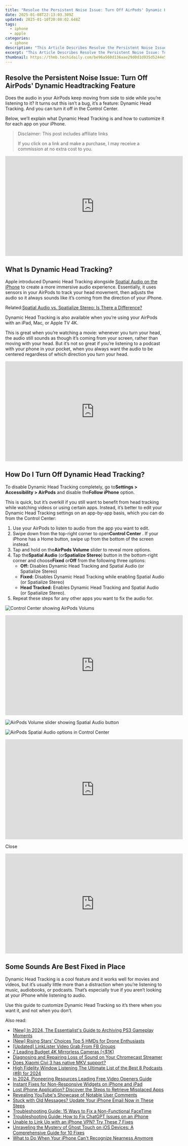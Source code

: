```yaml
---
title: "Resolve the Persistent Noise Issue: Turn Off AirPods' Dynamic Headtracking Feature"
date: 2025-01-08T22:13:03.309Z
updated: 2025-01-10T20:08:02.648Z
tags:
  - iphone
  - apple
categories:
  - iphone
description: "This Article Describes Resolve the Persistent Noise Issue: Turn Off AirPods' Dynamic Headtracking Feature"
excerpt: "This Article Describes Resolve the Persistent Noise Issue: Turn Off AirPods' Dynamic Headtracking Feature"
thumbnail: https://thmb.techidaily.com/be96a560d136aae29d0d1d935d5244e5292b9067e58872c0b73ef94229888129.jpg
---
```


## Resolve the Persistent Noise Issue: Turn Off AirPods' Dynamic Headtracking Feature

 Does the audio in your AirPods keep moving from side to side while you’re listening to it? It turns out this isn’t a bug, it’s a feature: Dynamic Head Tracking. And you can turn it off in the Control Center.

 Below, we’ll explain what Dynamic Head Tracking is and how to customize it for each app on your iPhone.

>  Disclaimer: This post includes affiliate links
>
>  If you click on a link and make a purchase, I may receive a commission at no extra cost to you.
>

<!-- affiliate ads begin -->
<iframe width="560" height="315" src="https://www.youtube.com/embed/E1ax-vnGdeo?si=bgTkOhOEwDTlRQE3" title="YouTube video player" frameborder="0" allow="accelerometer; autoplay; clipboard-write; encrypted-media; gyroscope; picture-in-picture; web-share" referrerpolicy="strict-origin-when-cross-origin" allowfullscreen></iframe>
<!-- affiliate ads end -->

## What Is Dynamic Head Tracking?

 Apple introduced Dynamic Head Tracking alongside [Spatial Audio on the iPhone](https://www.makeuseof.com/what-is-spatial-audio/) to create a more immersive audio experience. Essentially, it uses sensors in your AirPods to track your head movement, then adjusts the audio so it always sounds like it’s coming from the direction of your iPhone.

 Related:[Spatial Audio vs. Spatialize Stereo: Is There a Difference?](https://www.makeuseof.com/spatial-audio-vs-spatialize-stereo/)

 Dynamic Head Tracking is also available when you’re using your AirPods with an iPad, Mac, or Apple TV 4K.

 This is great when you’re watching a movie: whenever you turn your head, the audio still sounds as though it’s coming from your screen, rather than moving with your head. But it’s not so great if you’re listening to a podcast with your phone in your pocket, when you always want the audio to be centered regardless of which direction you turn your head.

<!-- affiliate ads begin -->
<iframe width="560" height="315" src="https://www.youtube.com/embed/RCYs8keh-Vs?si=uDC28-9yh-k6HLj4" title="YouTube video player" frameborder="0" allow="accelerometer; autoplay; clipboard-write; encrypted-media; gyroscope; picture-in-picture; web-share" referrerpolicy="strict-origin-when-cross-origin" allowfullscreen></iframe>
<!-- affiliate ads end -->

## How Do I Turn Off Dynamic Head Tracking?

 To disable Dynamic Head Tracking completely, go to**Settings > Accessibility > AirPods** and disable the**Follow iPhone** option.

 This is quick, but it’s overkill if you still want to benefit from head tracking while watching videos or using certain apps. Instead, it’s better to edit your Dynamic Head Tracking settings on an app-by-app basis, which you can do from the Control Center:

1. Use your AirPods to listen to audio from the app you want to edit.
2. Swipe down from the top-right corner to open**Control Center** . If your iPhone has a Home button, swipe up from the bottom of the screen instead.
3. Tap and hold on the**AirPods Volume** slider to reveal more options.
4. Tap the**Spatial Audio** (or**Spatialize Stereo**) button in the bottom-right corner and choose**Fixed** or**Off** from the following three options:  
   * **Off:** Disables Dynamic Head Tracking and Spatial Audio (or Spatialize Stereo)  
   * **Fixed:** Disables Dynamic Head Tracking while enabling Spatial Audio (or Spatialize Stereo)  
   * **Head Tracked:** Enables Dynamic Head Tracking and Spatial Audio (or Spatialize Stereo).
5. Repeat these steps for any other apps you want to fix the audio for.

![Control Center showing AirPods Volums](https://static1.makeuseofimages.com/wordpress/wp-content/uploads/2021/12/Control-Center-showing-AirPods-Volums.jpg)

<!-- affiliate ads begin -->
<iframe width="560" height="315" src="https://www.youtube.com/embed/1dR4tF3VgyU?si=AJipgqZsNNxsRsBW" title="YouTube video player" frameborder="0" allow="accelerometer; autoplay; clipboard-write; encrypted-media; gyroscope; picture-in-picture; web-share" referrerpolicy="strict-origin-when-cross-origin" allowfullscreen></iframe>
<!-- affiliate ads end -->

![AirPods Volume slider showing Spatial Audio button](https://static1.makeuseofimages.com/wordpress/wp-content/uploads/2021/12/AirPods-Volume-slider-showing-Spatial-Audio-button.jpg)

![AirPods Spatial Audio options in Control Center](https://static1.makeuseofimages.com/wordpress/wp-content/uploads/2021/12/AirPods-Spatial-Audio-options-in-Control-Center.jpg)

<!-- affiliate ads begin -->
<iframe width="560" height="315" src="https://www.youtube.com/embed/KaqfZcWg5sE?si=LPmSKk7AFp8VxDFD" title="YouTube video player" frameborder="0" allow="accelerometer; autoplay; clipboard-write; encrypted-media; gyroscope; picture-in-picture; web-share" referrerpolicy="strict-origin-when-cross-origin" allowfullscreen></iframe>
<!-- affiliate ads end -->

Close

<!-- affiliate ads begin -->
<iframe width="560" height="315" src="https://www.youtube.com/embed/1KKovVi9epE?si=EF7KA7b4KsEpWA-M" title="YouTube video player" frameborder="0" allow="accelerometer; autoplay; clipboard-write; encrypted-media; gyroscope; picture-in-picture; web-share" referrerpolicy="strict-origin-when-cross-origin" allowfullscreen></iframe>
<!-- affiliate ads end -->

## Some Sounds Are Best Fixed in Place

 Dynamic Head Tracking is a cool feature and it works well for movies and videos, but it’s usually little more than a distraction when you’re listening to music, audiobooks, or podcasts. That’s especially true if you aren’t looking at your iPhone while listening to audio.

 Use this guide to customize Dynamic Head Tracking so it’s there when you want it, and not when you don’t.

<ins class="adsbygoogle"
     style="display:block"
     data-ad-format="autorelaxed"
     data-ad-client="ca-pub-7571918770474297"
     data-ad-slot="1223367746"></ins>

<ins class="adsbygoogle"
     style="display:block"
     data-ad-client="ca-pub-7571918770474297"
     data-ad-slot="8358498916"
     data-ad-format="auto"
     data-full-width-responsive="true"></ins>

<span class="atpl-alsoreadstyle">Also read:</span>
<div><ul>
<li><a href="https://screen-sharing-recording.techidaily.com/new-in-2024-the-essentialists-guide-to-archiving-ps3-gameplay-moments/"><u>[New] In 2024, The Essentialist's Guide to Archiving PS3 Gameplay Moments</u></a></li>
<li><a href="https://extra-support.techidaily.com/new-rising-stars-choices-top-5-hmds-for-drone-enthusiasts/"><u>[New] Rising Stars' Choices Top 5 HMDs for Drone Enthusiasts</u></a></li>
<li><a href="https://facebook-clips.techidaily.com/updated-linklister-video-grab-from-fb-groups/"><u>[Updated] LinkLister Video Grab From FB Groups</u></a></li>
<li><a href="https://fox-links.techidaily.com/7-leading-budget-4k-mirrorless-cameras-(1k/"><u>7 Leading Budget 4K Mirrorless Cameras (<$1K)</u></a></li>
<li><a href="https://tech-renaissance.techidaily.com/diagnosing-and-repairing-loss-of-sound-on-your-chromecast-streamer/"><u>Diagnosing and Repairing Loss of Sound on Your Chromecast Streamer</u></a></li>
<li><a href="https://phone-solutions.techidaily.com/does-xiaomi-civi-3-has-native-mkv-support-by-aiseesoft-video-converter-play-mkv-on-android/"><u>Does Xiaomi Civi 3 has native MKV support?</u></a></li>
<li><a href="https://some-techniques.techidaily.com/high-fidelity-window-listening-the-ultimate-list-of-the-best-8-podcasts-8-for-2024/"><u>High Fidelity Window Listening The Ultimate List of the Best 8 Podcasts (#8) for 2024</u></a></li>
<li><a href="https://youtube-stream.techidaily.com/in-2024-pioneering-resources-leading-free-video-openers-guide/"><u>In 2024, Pioneering Resources Leading Free Video Openers Guide</u></a></li>
<li><a href="https://fox-that.techidaily.com/instant-fixes-for-non-responsive-widgets-on-iphone-and-ipad/"><u>Instant Fixes for Non-Responsive Widgets on iPhone and iPad</u></a></li>
<li><a href="https://fox-that.techidaily.com/lost-iphone-application-discover-the-steps-to-retrieve-misplaced-apps/"><u>Lost iPhone Application? Discover the Steps to Retrieve Misplaced Apps</u></a></li>
<li><a href="https://youtube-web.techidaily.com/ling-youtubes-showcase-of-notable-user-comments/"><u>Revealing YouTube's Showcase of Notable User Comments</u></a></li>
<li><a href="https://fox-that.techidaily.com/stuck-with-old-messages-update-your-iphone-email-now-in-these-steps/"><u>Stuck with Old Messages? Update Your iPhone Email Now in These Steps</u></a></li>
<li><a href="https://fox-that.techidaily.com/troubleshooting-guide-15-ways-to-fix-a-non-functional-facetime/"><u>Troubleshooting Guide: 15 Ways to Fix a Non-Functional FaceTime</u></a></li>
<li><a href="https://fox-that.techidaily.com/troubleshooting-guide-how-to-fix-chatgpt-issues-on-an-iphone/"><u>Troubleshooting Guide: How to Fix ChatGPT Issues on an iPhone</u></a></li>
<li><a href="https://fox-that.techidaily.com/unable-to-link-up-with-an-iphone-vpn-try-these-7-fixes/"><u>Unable to Link Up with an iPhone VPN? Try These 7 Fixes</u></a></li>
<li><a href="https://fox-that.techidaily.com/unraveling-the-mystery-of-ghost-touch-on-ios-devices-a-comprehensive-guide-for-10-fixes/"><u>Unraveling the Mystery of Ghost Touch on iOS Devices: A Comprehensive Guide for 10 Fixes</u></a></li>
<li><a href="https://fox-that.techidaily.com/what-to-do-when-your-iphone-cant-recognize-nearness-anymore/"><u>What to Do When Your iPhone Can't Recognize Nearness Anymore</u></a></li>
</ul></div>

